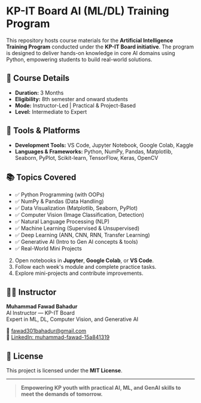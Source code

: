 # KP-IT Board AI (ML/DL) Training Program

This repository hosts course materials for the **Artificial Intelligence Training Program** conducted under the **KP-IT Board initiative**. The program is designed to deliver hands-on knowledge in core AI domains using Python, empowering students to build real-world solutions.

## 📌 Course Details

- **Duration:** 3 Months  
- **Eligibility:** 8th semester and onward students  
- **Mode:** Instructor-Led | Practical & Project-Based  
- **Level:** Intermediate to Expert

## 🧰 Tools & Platforms

- **Development Tools:** VS Code, Jupyter Notebook, Google Colab, Kaggle  
- **Languages & Frameworks:** Python, NumPy, Pandas, Matplotlib, Seaborn, PyPlot, Scikit-learn, TensorFlow, Keras, OpenCV

## 📚 Topics Covered

- ✅ Python Programming (with OOPs)
- ✅ NumPy & Pandas (Data Handling)
- ✅ Data Visualization (Matplotlib, Seaborn, PyPlot)
- ✅ Computer Vision (Image Classification, Detection)
- ✅ Natural Language Processing (NLP)
- ✅ Machine Learning (Supervised & Unsupervised)
- ✅ Deep Learning (ANN, CNN, RNN, Transfer Learning)
- ✅ Generative AI (Intro to Gen AI concepts & tools)
- ✅ Real-World Mini Projects

2. Open notebooks in **Jupyter**, **Google Colab**, or **VS Code**.
3. Follow each week's module and complete practice tasks.
4. Explore mini-projects and contribute improvements.

## 👨‍🏫 Instructor

**Muhammad Fawad Bahadur**  
AI Instructor — KP-IT Board  
Expert in ML, DL, Computer Vision, and Generative AI  

📧 [fawad301bahadur@gmail.com](mailto:fawad301bahadur@gmail.com)  
🔗 [LinkedIn: muhammad-fawad-15a841319](https://www.linkedin.com/in/muhammad-fawad-15a841319)

## 📜 License

This project is licensed under the **MIT License**.

---

> **Empowering KP youth with practical AI, ML, and GenAI skills to meet the demands of tomorrow.**


